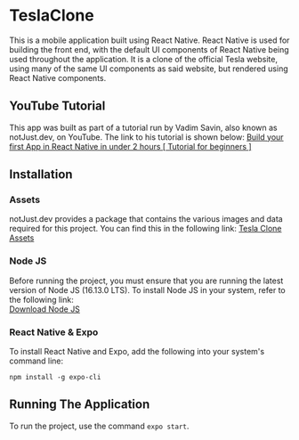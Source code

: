 # TeslaClone
This is a mobile application built using React Native. React Native is used for building the front end, with the default UI components of React Native being used throughout the application. It is a clone of the official Tesla website, using many of the same UI components as said website, but rendered using React Native components.


## YouTube Tutorial
This app was built as part of a tutorial run by Vadim Savin, also known as notJust.dev, on YouTube. The link to his tutorial is shown below:
[Build your first App in React Native in under 2 hours [ Tutorial for beginners ]](https://www.youtube.com/watch?v=iQ_0Fd_N3Mk)

## Installation
### Assets
notJust.dev provides a package that contains the various images and data required for this project. You can find this in the following link: [Tesla Clone Assets](https://assets.notjust.dev/tesla)

### Node JS
Before running the project, you must ensure that you are running the latest version of Node JS (16.13.0 LTS). To install Node JS in your system, refer to the following link: <br>
[Download Node JS](https://nodejs.org/en/download/)

### React Native & Expo
To install React Native and Expo, add the following into your system's command line:
```
npm install -g expo-cli
```
## Running The Application
To run the project, use the command ``` expo start ```.
